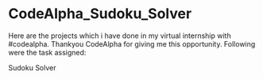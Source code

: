 # CodeAlpha_Sudoku_Solver
Here are the projects which i have done in my virtual internship with #codealpha. Thankyou CodeAlpha for giving me this opportunity. Following were the task assigned:

Sudoku Solver
